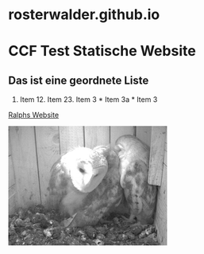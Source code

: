 # rosterwalder.github.io

# CCF Test Statische Website
## Das ist eine geordnete Liste

1. Item 12. Item 23. Item 3   * Item 3a   * Item 3

[Ralphs Website](http://ralph-osterwalder.ch)

![Kommentar](Schleiereulen.jpg)
